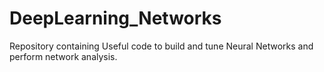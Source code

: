 # DeepLearning_Networks
Repository containing Useful code to build and tune Neural Networks and perform network analysis.
